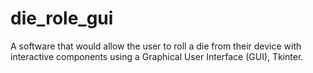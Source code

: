 # die_role_gui
 A software that would allow the user to roll a die from their device with interactive components using a Graphical User Interface (GUI), Tkinter.
